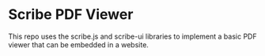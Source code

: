 # Scribe PDF Viewer
This repo uses the scribe.js and scribe-ui libraries to implement a basic PDF viewer that can be embedded in a website.